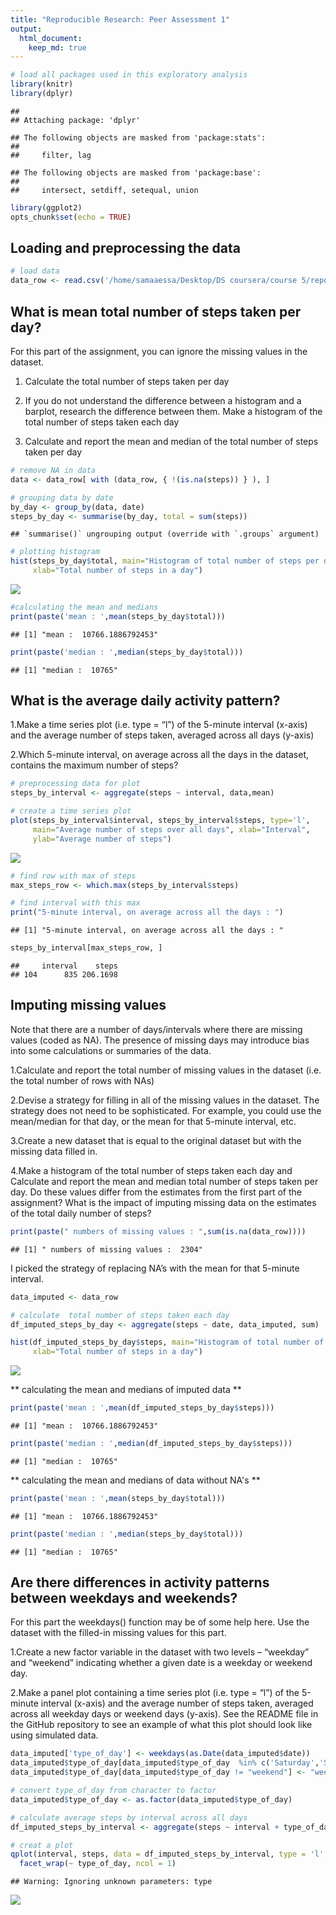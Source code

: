 ```yaml
---
title: "Reproducible Research: Peer Assessment 1"
output: 
  html_document:
    keep_md: true
---
```



```r
# load all packages used in this exploratory analysis
library(knitr)
library(dplyr)
```

```
## 
## Attaching package: 'dplyr'
```

```
## The following objects are masked from 'package:stats':
## 
##     filter, lag
```

```
## The following objects are masked from 'package:base':
## 
##     intersect, setdiff, setequal, union
```

```r
library(ggplot2)
opts_chunk$set(echo = TRUE)
```

## Loading and preprocessing the data


```r
# load data
data_row <- read.csv('/home/samaaessa/Desktop/DS coursera/course 5/repdata_data_activity/activity.csv')
```

## What is mean total number of steps taken per day?
For this part of the assignment, you can ignore the missing values in the dataset.

1. Calculate the total number of steps taken per day

2. If you do not understand the difference between a histogram and a barplot, research the difference between them. Make a histogram of the total number of steps taken each day

3. Calculate and report the mean and median of the total number of steps taken per day


```r
# remove NA in data
data <- data_row[ with (data_row, { !(is.na(steps)) } ), ]

# grouping data by date
by_day <- group_by(data, date)
steps_by_day <- summarise(by_day, total = sum(steps))
```

```
## `summarise()` ungrouping output (override with `.groups` argument)
```

```r
# plotting histogram
hist(steps_by_day$total, main="Histogram of total number of steps per day", 
     xlab="Total number of steps in a day")
```

![](Reproducible-Research--Peer-Assessment-1_files/figure-html/unnamed-chunk-3-1.png)<!-- -->

```r
#calculating the mean and medians
print(paste('mean : ',mean(steps_by_day$total)))
```

```
## [1] "mean :  10766.1886792453"
```

```r
print(paste('median : ',median(steps_by_day$total)))
```

```
## [1] "median :  10765"
```


## What is the average daily activity pattern?
    
1.Make a time series plot (i.e. type = “l”) of the 5-minute interval (x-axis) and the average number of steps taken, averaged across all days (y-axis)

2.Which 5-minute interval, on average across all the days in the dataset, contains the maximum number of steps?


```r
# preprocessing data for plot
steps_by_interval <- aggregate(steps ~ interval, data,mean)

# create a time series plot 
plot(steps_by_interval$interval, steps_by_interval$steps, type='l', 
     main="Average number of steps over all days", xlab="Interval", 
     ylab="Average number of steps")
```

![](Reproducible-Research--Peer-Assessment-1_files/figure-html/unnamed-chunk-4-1.png)<!-- -->

```r
# find row with max of steps
max_steps_row <- which.max(steps_by_interval$steps)

# find interval with this max
print("5-minute interval, on average across all the days : ")
```

```
## [1] "5-minute interval, on average across all the days : "
```

```r
steps_by_interval[max_steps_row, ]
```

```
##     interval    steps
## 104      835 206.1698
```


## Imputing missing values

Note that there are a number of days/intervals where there are missing values (coded as NA). The presence of missing days may introduce bias into some calculations or summaries of the data.

1.Calculate and report the total number of missing values in the dataset (i.e. the total number of rows with NAs)

2.Devise a strategy for filling in all of the missing values in the dataset. The strategy does not need to be sophisticated. For example, you could use the mean/median for that day, or the mean for that 5-minute interval, etc.

3.Create a new dataset that is equal to the original dataset but with the missing data filled in.

4.Make a histogram of the total number of steps taken each day and Calculate and report the mean and median total number of steps taken per day. Do these values differ from the estimates from the first part of the assignment? What is the impact of imputing missing data on the estimates of the total daily number of steps?


```r
print(paste(" numbers of missing values : ",sum(is.na(data_row))))
```

```
## [1] " numbers of missing values :  2304"
```

I picked the strategy of replacing NA’s with the mean for that 5-minute interval.


```r
data_imputed <- data_row

# calculate  total number of steps taken each day
df_imputed_steps_by_day <- aggregate(steps ~ date, data_imputed, sum)

hist(df_imputed_steps_by_day$steps, main="Histogram of total number of steps per day (imputed)", 
     xlab="Total number of steps in a day")
```

![](Reproducible-Research--Peer-Assessment-1_files/figure-html/unnamed-chunk-6-1.png)<!-- -->

** calculating the mean and medians of imputed data **

```r
print(paste('mean : ',mean(df_imputed_steps_by_day$steps)))
```

```
## [1] "mean :  10766.1886792453"
```

```r
print(paste('median : ',median(df_imputed_steps_by_day$steps)))
```

```
## [1] "median :  10765"
```

** calculating the mean and medians of data without NA's **

```r
print(paste('mean : ',mean(steps_by_day$total)))
```

```
## [1] "mean :  10766.1886792453"
```

```r
print(paste('median : ',median(steps_by_day$total)))
```

```
## [1] "median :  10765"
```

## Are there differences in activity patterns between weekdays and weekends?

For this part the weekdays() function may be of some help here. Use the dataset with the filled-in missing values for this part.

1.Create a new factor variable in the dataset with two levels – “weekday” and “weekend” indicating whether a given date is a weekday or weekend day.

2.Make a panel plot containing a time series plot (i.e. type = “l”) of the 5-minute interval (x-axis) and the average number of steps taken, averaged across all weekday days or weekend days (y-axis). See the README file in the GitHub repository to see an example of what this plot should look like using simulated data.
    

```r
data_imputed['type_of_day'] <- weekdays(as.Date(data_imputed$date))
data_imputed$type_of_day[data_imputed$type_of_day  %in% c('Saturday','Sunday') ] <- "weekend"
data_imputed$type_of_day[data_imputed$type_of_day != "weekend"] <- "weekday"

# convert type_of_day from character to factor
data_imputed$type_of_day <- as.factor(data_imputed$type_of_day)

# calculate average steps by interval across all days
df_imputed_steps_by_interval <- aggregate(steps ~ interval + type_of_day, data_imputed, mean)

# creat a plot
qplot(interval, steps, data = df_imputed_steps_by_interval, type = 'l', geom=c("line"), xlab = "Interval", ylab = "Number of steps", main = "") +
  facet_wrap(~ type_of_day, ncol = 1)
```

```
## Warning: Ignoring unknown parameters: type
```

![](Reproducible-Research--Peer-Assessment-1_files/figure-html/unnamed-chunk-9-1.png)<!-- -->


